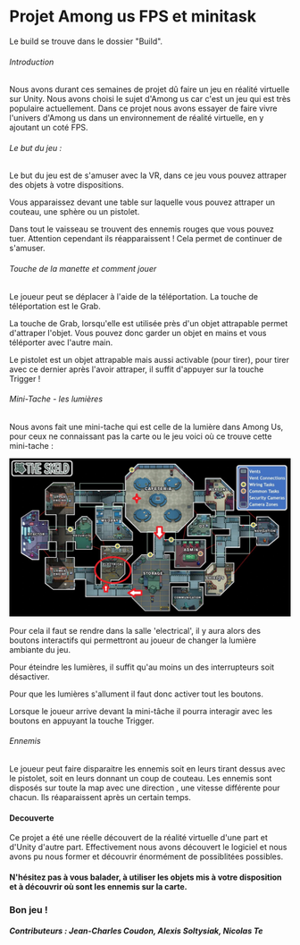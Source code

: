 # Projet Among us FPS et minitask

Le build se trouve dans le dossier "Build".

###### Introduction

Nous avons durant ces semaines de projet dû faire un jeu en réalité virtuelle sur Unity. Nous avons choisi le sujet d'Among us car c'est un jeu qui est très populaire actuellement. Dans ce projet nous avons essayer de faire vivre l'univers d'Among us dans un environnement de réalité virtuelle, en y ajoutant un coté FPS.

###### Le but du jeu :

Le but du jeu est de s'amuser avec la VR, dans ce jeu vous pouvez attraper des objets à votre dispositions.

Vous apparaissez devant une table sur laquelle vous pouvez attraper un couteau, une sphère ou un pistolet.

Dans tout le vaisseau se trouvent des ennemis rouges que vous pouvez tuer. Attention cependant ils réapparaissent ! Cela permet de continuer de s'amuser.

###### Touche de la manette et comment jouer

Le joueur peut se déplacer à l'aide de la téléportation. La touche de téléportation est le Grab.

La touche de Grab, lorsqu'elle est utilisée près d'un objet attrapable permet d'attraper l'objet. Vous pouvez donc garder un objet en mains et vous téléporter avec l'autre main.

Le pistolet est un objet attrapable mais aussi activable (pour tirer), pour tirer avec ce dernier après l'avoir attraper, il suffit d'appuyer sur la touche Trigger !

###### Mini-Tache - les lumières

Nous avons fait une mini-tache qui est celle de la lumière dans Among Us, pour ceux ne connaissant pas la carte ou le jeu voici où ce trouve cette mini-tache : 

![among-us-carte-skeld](among-us-carte-skeld.jpg)

Pour cela il faut se rendre dans la salle 'electrical', il y aura alors des boutons interactifs qui permettront au joueur de changer la lumière ambiante du jeu. 

Pour éteindre les lumières, il suffit qu'au moins un des interrupteurs soit désactiver.

Pour que les lumières s'allument il faut donc activer tout les boutons.

Lorsque le joueur arrive devant la mini-tâche il pourra interagir avec les boutons en appuyant la touche Trigger.

###### Ennemis

Le joueur peut faire disparaitre les ennemis soit en leurs tirant dessus avec le pistolet, soit en leurs donnant un coup de couteau. Les ennemis sont disposés sur toute la map avec une direction , une vitesse différente pour chacun. Ils réaparaissent après un certain temps.

#### Decouverte
Ce projet a été une réelle découvert de la réalité virtuelle d'une part et d'Unity d'autre part. Effectivement nous avons découvert le logiciel et nous avons pu nous former et découvrir énormément de possiblitées possibles.

#### N'hésitez pas à vous balader, à utiliser les objets mis à votre disposition et à découvrir où sont les ennemis sur la carte.

### Bon  jeu !

##### Contributeurs : Jean-Charles Coudon, Alexis Soltysiak, Nicolas Te
